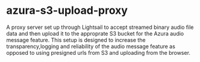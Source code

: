 # azura-s3-upload-proxy
A proxy server set up through Lightsail to accept streamed binary audio file data and then upload it to the approprate S3 bucket for the Azura audio message feature. This setup is designed to increase the transparency,logging and reliability of the audio message feature as opposed to using presigned urls from S3 and uploading from the browser.